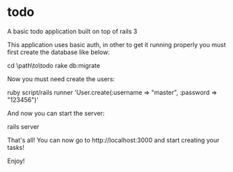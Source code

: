 todo
====

A basic todo application built on top of rails 3

This application uses basic auth, in other to get 
it running properly you must first create the database
like below:

cd \path\to\todo
rake db:migrate

Now you must need create the users:

ruby script/rails runner 'User.create(:username => "master", :password => "123456")'

And now you can start the server:

rails server

That's all! You can now go to http://localhost:3000 and start creating your tasks!


Enjoy!
